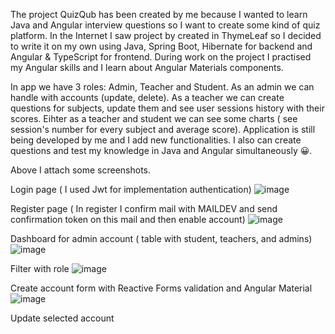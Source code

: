 The project QuizQub has been created by me because I wanted to learn Java and Angular interview questions so I want to create some kind of quiz platform. In the Internet I saw project by created in ThymeLeaf so I decided to write it on my own using Java, Spring Boot, Hibernate for backend and Angular & TypeScript for frontend. During work on the project I practised my Angular skills and I learn about Angular Materials components.

In app we have 3 roles: Admin, Teacher and Student. As an admin we can handle with accounts (update, delete). As a teacher we can create questions for subjects, update them and see user sessions history with their scores. Eihter as a teacher and student we can see some charts ( see session's number for every subject and average score).
Application is still being developed by me and I add new functionalities. I also can create questions and test my knowledge in Java and Angular simultaneously 😀.

Above I attach some screenshots.

Login page ( I used Jwt for implementation authentication)
![image](https://user-images.githubusercontent.com/95829811/193062744-b70fcc66-2007-46b5-b403-e2caae2817d3.png)


Register page ( In register I confirm mail with MAILDEV and send confirmation token on this mail and then enable account)
![image](https://user-images.githubusercontent.com/95829811/193062816-50f54921-e910-4095-843d-007d95e572b8.png)

Dashboard for admin account ( table with student, teachers, and admins)
![image](https://user-images.githubusercontent.com/95829811/193063360-22eec016-ff06-4300-8575-765165b0ffaa.png)


Filter with role
![image](https://user-images.githubusercontent.com/95829811/193063471-8e5da151-e899-45d3-85a8-5672134a3bf0.png)


Create account form with Reactive Forms validation and Angular Material
![image](https://user-images.githubusercontent.com/95829811/193063895-771dcdc6-f363-45d6-b664-061bb0afad6d.png)


Update selected account
